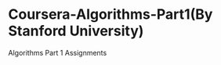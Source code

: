 Coursera-Algorithms-Part1(By Stanford University)
=========================

Algorithms Part 1 Assignments
